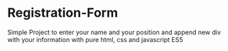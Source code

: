 # Registration-Form
Simple Project  to enter your name and your position and append new div with your information with pure html, css and javascript ES5 
